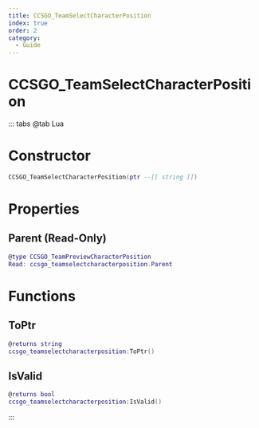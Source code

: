 ```yaml
---
title: CCSGO_TeamSelectCharacterPosition
index: true
order: 2
category:
  - Guide
---
```


# CCSGO_TeamSelectCharacterPosition

::: tabs
@tab Lua
# Constructor
```lua
CCSGO_TeamSelectCharacterPosition(ptr --[[ string ]])
```
# Properties
## Parent (Read-Only)
```lua
@type CCSGO_TeamPreviewCharacterPosition
Read: ccsgo_teamselectcharacterposition.Parent
```
# Functions
## ToPtr
```lua
@returns string
ccsgo_teamselectcharacterposition:ToPtr()
```
## IsValid
```lua
@returns bool
ccsgo_teamselectcharacterposition:IsValid()
```

:::